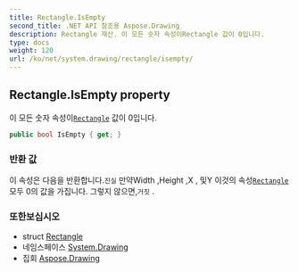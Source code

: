 ```yaml
---
title: Rectangle.IsEmpty
second_title: .NET API 참조용 Aspose.Drawing
description: Rectangle 재산. 이 모든 숫자 속성이Rectangle 값이 0입니다.
type: docs
weight: 120
url: /ko/net/system.drawing/rectangle/isempty/
---
```

## Rectangle.IsEmpty property

이 모든 숫자 속성이[`Rectangle`](../) 값이 0입니다.

```csharp
public bool IsEmpty { get; }
```

### 반환 값

이 속성은 다음을 반환합니다.`진실` 만약Width ,Height ,X , 및Y 이것의 속성[`Rectangle`](../) 모두 0의 값을 가집니다. 그렇지 않으면,`거짓` .

### 또한보십시오

* struct [Rectangle](../)
* 네임스페이스 [System.Drawing](../../rectangle/)
* 집회 [Aspose.Drawing](../../../)


